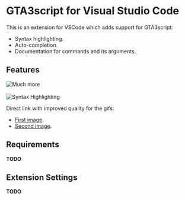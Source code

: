# GTA3script for Visual Studio Code

This is an extension for VSCode which adds support for GTA3script:
 
 + Syntax highlighting.
 + Auto-completion.
 + Documentation for commands and its arguments.

## Features

![Much more](http://i.imgur.com/4pAZhGC.gif)
<br><br>
![Syntax Highlighting](http://i.imgur.com/VDwNc5p.gif)

Direct link with improved quality for the gifs:
+ [First image](http://i.imgur.com/4pAZhGC.gifv).
+ [Second image](http://i.imgur.com/4pAZhGC.gifv).

## Requirements

**TODO**

## Extension Settings

**TODO**
